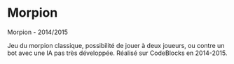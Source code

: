 # Morpion
Morpion - 2014/2015

Jeu du morpion classique, possibilité de jouer à deux joueurs, ou contre un bot avec une IA pas très développée.
Réalisé sur CodeBlocks en 2014-2015.
